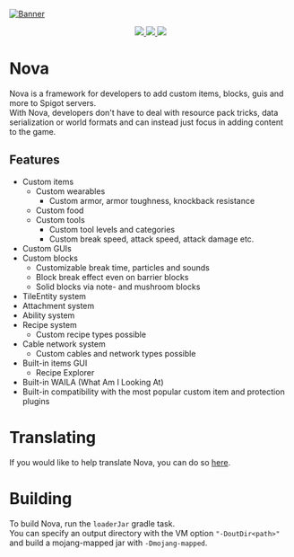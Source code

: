 [![Banner](https://i.imgur.com/HiDAPmf.png)](https://www.spigotmc.org/resources/93648/)

<p align="center">
  <a href="https://www.spigotmc.org/resources/93648/reviews">
    <img src="https://img.shields.io/spiget/rating/93648"> 
  </a>
  <a href="https://www.spigotmc.org/resources/93648/">
    <img src="https://img.shields.io/spiget/downloads/93648"> 
  </a>
  <a href="https://www.spigotmc.org/resources/93648/">
    <img src="https://img.shields.io/spiget/tested-versions/93648"> 
  </a>
</p>

# Nova

Nova is a framework for developers to add custom items, blocks, guis and more to Spigot servers.  
With Nova, developers don't have to deal with resource pack tricks, data serialization or world formats and can instead
just focus in adding content to the game.

## Features

* Custom items
  * Custom wearables
    * Custom armor, armor toughness, knockback resistance
  * Custom food
  * Custom tools
    * Custom tool levels and categories
    * Custom break speed, attack speed, attack damage etc.
* Custom GUIs
* Custom blocks
  * Customizable break time, particles and sounds
  * Block break effect even on barrier blocks
  * Solid blocks via note- and mushroom blocks
* TileEntity system
* Attachment system
* Ability system
* Recipe system
  * Custom recipe types possible
* Cable network system
  * Custom cables and network types possible
* Built-in items GUI
  * Recipe Explorer
* Built-in WAILA (What Am I Looking At)
* Built-in compatibility with the most popular custom item and protection plugins

# Translating

If you would like to help translate Nova, you can do so [here](https://translate.xenondevs.xyz/).

# Building

To build Nova, run the `loaderJar` gradle task.  
You can specify an output directory with the VM option `"-DoutDir<path>"` and build a mojang-mapped jar with `-Dmojang-mapped`.
